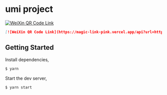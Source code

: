 # umi project

[![WeiXin QR Code Link](https://magic-link-pink.vercel.app/api?url=https://www.baidu.com)](https://www.baidu.com)

```markdown
[![WeiXin QR Code Link](https://magic-link-pink.vercel.app/api?url=https://www.baidu.com)](https://www.baidu.com)
```

## Getting Started

Install dependencies,

```bash
$ yarn
```

Start the dev server,

```bash
$ yarn start
```
